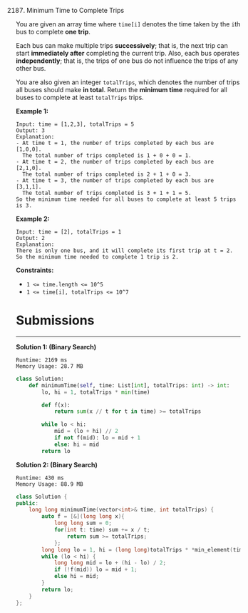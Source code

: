 2187. Minimum Time to Complete Trips

You are given an array time where `time[i]` denotes the time taken by the `i`th bus to complete **one trip**.

Each bus can make multiple trips **successively**; that is, the next trip can start **immediately after** completing the current trip. Also, each bus operates **independently**; that is, the trips of one bus do not influence the trips of any other bus.

You are also given an integer `totalTrips`, which denotes the number of trips all buses should make **in total**. Return the **minimum time** required for all buses to complete at least `totalTrips` trips.

 

**Example 1:**
```
Input: time = [1,2,3], totalTrips = 5
Output: 3
Explanation:
- At time t = 1, the number of trips completed by each bus are [1,0,0]. 
  The total number of trips completed is 1 + 0 + 0 = 1.
- At time t = 2, the number of trips completed by each bus are [2,1,0]. 
  The total number of trips completed is 2 + 1 + 0 = 3.
- At time t = 3, the number of trips completed by each bus are [3,1,1]. 
  The total number of trips completed is 3 + 1 + 1 = 5.
So the minimum time needed for all buses to complete at least 5 trips is 3.
```

**Example 2:**
```
Input: time = [2], totalTrips = 1
Output: 2
Explanation:
There is only one bus, and it will complete its first trip at t = 2.
So the minimum time needed to complete 1 trip is 2.
```

**Constraints:**

* `1 <= time.length <= 10^5`
* `1 <= time[i], totalTrips <= 10^7`

# Submissions
---
**Solution 1: (Binary Search)**
```
Runtime: 2169 ms
Memory Usage: 28.7 MB
```
```python
class Solution:
    def minimumTime(self, time: List[int], totalTrips: int) -> int:
        lo, hi = 1, totalTrips * min(time)

        def f(x):
            return sum(x // t for t in time) >= totalTrips

        while lo < hi:
            mid = (lo + hi) // 2
            if not f(mid): lo = mid + 1
            else: hi = mid
        return lo
```

**Solution 2: (Binary Search)**
```
Runtime: 430 ms
Memory Usage: 88.9 MB
```
```c++
class Solution {
public:
    long long minimumTime(vector<int>& time, int totalTrips) {
        auto f = [&](long long x){
            long long sum = 0;
            for(int t: time) sum += x / t;
                return sum >= totalTrips;
            };
        long long lo = 1, hi = (long long)totalTrips * *min_element(time.begin(), time.end());
        while (lo < hi) {
            long long mid = lo + (hi - lo) / 2;
            if (!f(mid)) lo = mid + 1;
            else hi = mid;
        }
        return lo;
    }
};
```
